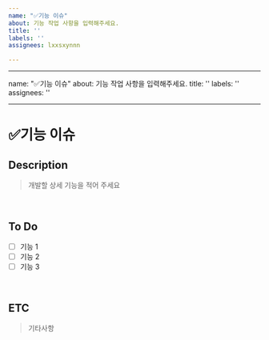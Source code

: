 ```yaml
---
name: "✅기능 이슈"
about: 기능 작업 사항을 입력해주세요.
title: ''
labels: ''
assignees: lxxsxynnn

---
```


---
name: "✅기능 이슈"
about: 기능 작업 사항을 입력해주세요.
title: ''
labels: ''
assignees: ''

---

# ✅기능 이슈

## Description

> 개발할 상세 기능을 적어 주세요

<br>

## To Do

- [ ] 기능 1
- [ ] 기능 2
- [ ] 기능 3

<br>


## ETC

> 기타사항

<br>
